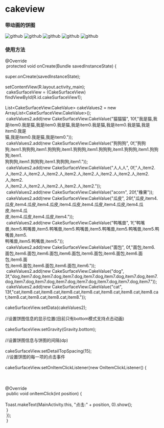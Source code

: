 cakeview
========

<h3>带动画的饼图</h3>

![github](https://github.com/oneAcorn/cakeview/blob/master/cake1.png)
![github](https://github.com/oneAcorn/cakeview/blob/master/cake2.png)
![github](https://github.com/oneAcorn/cakeview/blob/master/cake3.png)
![github](https://github.com/oneAcorn/cakeview/blob/master/cakegif1.gif)
![github](https://github.com/oneAcorn/cakeview/blob/master/cakegif2.gif)

<h3>使用方法</h3>

@Override<br />
<span style="white-space:pre">	</span>protected void onCreate(Bundle savedInstanceState) {<br />
<span style="white-space:pre">		</span>super.onCreate(savedInstanceState);<br />
<span style="white-space:pre">		</span>setContentView(R.layout.activity_main);<br />
<span style="white-space:pre">		</span>cakeSurfaceView = (CakeSurfaceView) findViewById(R.id.cakeSurfaceView1);<br />
<span style="white-space:pre">		</span>List&lt;CakeSurfaceView.CakeValue&gt; cakeValues2 = new ArrayList&lt;CakeSurfaceView.CakeValue&gt;();<br />
<span style="white-space:pre">		</span>cakeValues2.add(new CakeSurfaceView.CakeValue(&quot;猫猫猫&quot;, 10f,&quot;我是猫,我是item0.我是猫,我是item0.我是猫,我是item0.我是猫,我是item0.我是猫,我是item0.我是<span style="white-space:pre">		</span>猫,我是item0.我是猫,我是item0.&quot;));<br />
<span style="white-space:pre">		</span>cakeValues2.add(new CakeSurfaceView.CakeValue(&quot;狗狗狗&quot;, 0f,&quot;狗狗狗,item1.狗狗狗,item1.狗狗狗,item1.狗狗狗,item1.狗狗狗,item1.狗狗狗,item1.狗狗狗,item1.<span style="white-space:pre">		</span>狗狗狗,item1.狗狗狗,item1.狗狗狗,item1.&quot;));<br />
<span style="white-space:pre">		</span>cakeValues2.add(new CakeSurfaceView.CakeValue(&quot;人人人&quot;, 0f,&quot;人,item2.人,item2.人,item2.人,item2.人,item2.人,item2.人,item2.人,item2.人,item2.人,item2.<span style="white-space:pre">			</span>人,item2.人,item2.人,item2.人,item2.人,item2.&quot;));<br />
<span style="white-space:pre">		</span>cakeValues2.add(new CakeSurfaceView.CakeValue(&quot;acorn&quot;, 20f,&quot;橡果&quot;));<br />
<span style="white-space:pre">		</span>cakeValues2.add(new CakeSurfaceView.CakeValue(&quot;瓜皮&quot;, 26f,&quot;瓜皮,item4.瓜皮,item4.瓜皮,item4.瓜皮,item4.瓜皮,item4.瓜皮,item4.瓜皮,item4.瓜皮,item4.瓜<span style="white-space:pre">			</span>皮,item4.瓜皮,item4.瓜皮,item4.&quot;));<br />
<span style="white-space:pre">		</span>cakeValues2.add(new CakeSurfaceView.CakeValue(&quot;鸭嘴兽&quot;, 1f,&quot;鸭嘴兽,item5.鸭嘴兽,item5.鸭嘴兽,item5.鸭嘴兽,item5.鸭嘴兽,item5.鸭嘴兽,item5.鸭嘴兽,item5.<span style="white-space:pre">		</span>鸭嘴兽,item5.鸭嘴兽,item5.&quot;));<br />
<span style="white-space:pre">		</span>cakeValues2.add(new CakeSurfaceView.CakeValue(&quot;面包&quot;, 0f,&quot;面包,item6.面包,item6.面包,item6.面包,item6.面包,item6.面包,item6.面包,item6.面包,item6.面<span style="white-space:pre">			</span>包,item6.面包,item6.面包,item6.面包,item6.&quot;));<br />
<span style="white-space:pre">		</span>cakeValues2.add(new CakeSurfaceView.CakeValue(&quot;dog&quot;, <span style="white-space:pre">		</span>3f,&quot;dog,item7.dog,item7.dog,item7.dog,item7.dog,item7.dog,item7.dog,item7.dog,item7.dog,item7.dog,item7.dog,item7.dog,item7.dog,item7.dog,item7.&quot;));<br />
<span style="white-space:pre">		</span>cakeValues2.add(new CakeSurfaceView.CakeValue(&quot;cat&quot;, <span style="white-space:pre">		</span>13f,&quot;cat,item8.cat,item8.cat,item8.cat,item8.cat,item8.cat,item8.cat,item8.cat,item8.cat,item8.cat,item8.cat,item8.&quot;));<br />
<span style="white-space:pre">		</span>cakeSurfaceView.setData(cakeValues2);<br />
<span style="white-space:pre">		</span>//设置饼图信息的显示位置(目前只有bottom模式支持点击动画)<br />
<span style="white-space:pre">		</span>cakeSurfaceView.setGravity(Gravity.bottom);<br />
<span style="white-space:pre">		</span>//设置饼图信息与饼图的间隔(dp)<br />
<span style="white-space:pre">		</span>cakeSurfaceView.setDetailTopSpacing(15);<br />
<span style="white-space:pre">		</span>//设置饼图的每一项的点击事件<br />
<span style="white-space:pre">		</span>cakeSurfaceView.setOnItemClickListener(new OnItemClickListener() {<br />
<br />
<br />
<span style="white-space:pre">			</span>@Override<br />
<span style="white-space:pre">			</span>public void onItemClick(int position) {<br />
<span style="white-space:pre">				</span>Toast.makeText(MainActivity.this, &quot;点击:&quot; + position, 0).show();<br />
<span style="white-space:pre">			</span>}<br />
<span style="white-space:pre">		</span>});<br />
<span style="white-space:pre">	</span>}
